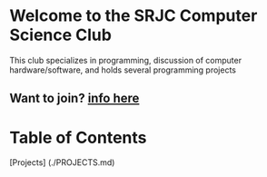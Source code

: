 # Welcome to the SRJC Computer Science Club

This club specializes in programming, discussion of computer hardware/software, and holds several programming projects

## Want to join? [info here](./JOIN.md)

# Table of Contents
[Projects] (./PROJECTS.md)
